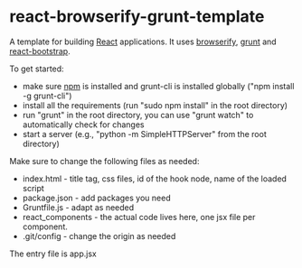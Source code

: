 # react-browserify-grunt-template

A template for building [React](http://facebook.github.io/react/) applications.
It uses [browserify](https://github.com/substack/node-browserify), [grunt](https://github.com/gruntjs/grunt) and
[react-bootstrap](https://react-bootstrap.github.io/).

To get started:
* make sure [npm](https://www.npmjs.com/) is installed and grunt-cli is installed globally
("npm install -g grunt-cli")
* install all the requirements (run "sudo npm install" in the root directory)
* run "grunt" in the root directory, you can use "grunt watch" to automatically
check for changes
* start a server (e.g., "python -m SimpleHTTPServer" from the root directory)

Make sure to change the following files as needed:
* index.html - title tag, css files, id of the hook node, name of the loaded
script
* package.json - add packages you need
* Gruntfile.js - adapt as needed
* react_components - the actual code lives here, one jsx file per component.
* .git/config - change the origin as needed

The entry file is app.jsx
